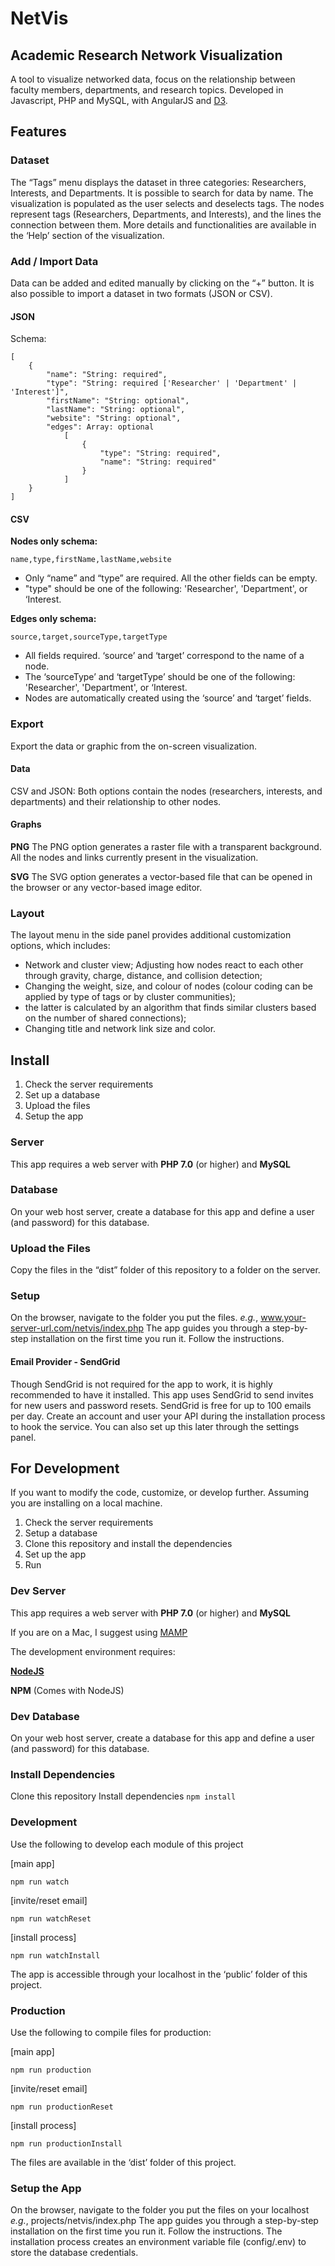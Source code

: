 # NetVis

## Academic Research Network Visualization

A tool to visualize networked data, focus on the relationship between faculty members, departments, and research topics.
Developed in Javascript, PHP and MySQL, with AngularJS and [D3](https://d3js.org/).

## Features

### Dataset

The “Tags” menu displays the dataset in three categories: Researchers, Interests, and Departments. It is possible to search for data by name. The visualization is populated as the user selects and deselects tags. The nodes represent tags (Researchers, Departments, and Interests), and the lines the connection between them. More details and functionalities are available in the ‘Help’ section of the visualization.

### Add / Import Data

Data can be added and edited manually by clicking on the “+” button.
It is also possible to import a dataset in two formats (JSON or CSV).

#### JSON

Schema:

    [   
        {
            "name": "String: required",
            "type": "String: required ['Researcher' | 'Department' | 'Interest']",
            "firstName": "String: optional",
            "lastName": "String: optional",
            "website": "String: optional",
            "edges": Array: optional
                [
                    {
                        "type": "String: required",
                        "name": "String: required"
                    }
                ]
        }
    ]

#### CSV

**Nodes only schema:**

    name,type,firstName,lastName,website

- Only “name” and “type” are required. All the other fields can be empty.
- "type" should be one of the following: 'Researcher', 'Department', or ‘Interest.

**Edges only schema:**

    source,target,sourceType,targetType

- All fields required. ‘source’ and ‘target’ correspond to the name of a node.
- The ‘sourceType’ and ‘targetType’ should be one of the following: 'Researcher', 'Department', or ‘Interest.
- Nodes are automatically created using the ‘source’ and ‘target’ fields.

### Export

Export the data or graphic from the on-screen visualization.  

#### Data

CSV and JSON: Both options contain the nodes (researchers, interests, and departments) and their relationship to other nodes.

#### Graphs

**PNG**
The PNG option generates a raster file with a transparent background. All the nodes and links currently present in the visualization.

**SVG**
The SVG option generates a vector-based file that can be opened in the browser or any vector-based image editor.

### Layout

The layout menu in the side panel provides additional customization options, which includes:  

- Network and cluster view;   Adjusting how nodes react to each other through gravity, charge, distance, and collision detection;
- Changing the weight, size, and colour of nodes (colour coding can be applied by type of tags or by cluster communities);
- the latter is calculated by an algorithm that finds similar clusters based on the number of shared connections);
- Changing title and network link size and color.

## Install

1. Check the server requirements
2. Set up a database
3. Upload the files
4. Setup the app

### Server

This app requires a web server with
**PHP 7.0** (or higher) and **MySQL**

### Database

On your web host server, create a database for this app and define a user (and password) for this database.  

### Upload the Files

Copy the files in the “dist” folder of this repository to a folder on the server.

### Setup

On the browser, navigate to the folder you put the files. *e.g.*, www.your-server-url.com/netvis/index.php
The app guides you through a step-by-step installation on the first time you run it. Follow the instructions.

#### Email Provider - SendGrid

Though SendGrid is not required for the app to work, it is highly recommended to have it installed. This app uses SendGrid to send invites for new users and password resets. SendGrid is free for up to 100 emails per day. Create an account and user your API during the installation process to hook the service. You can also set up this later through the settings panel.

## For Development

If you want to modify the code, customize, or develop further.
Assuming you are installing on a local machine.

1. Check the server requirements
2. Setup a database
3. Clone this repository and install the dependencies
4. Set up the app
5. Run

### Dev Server

This app requires a web server with
**PHP 7.0** (or higher) and **MySQL**

If you are on a Mac, I suggest using [MAMP](https://www.mamp.info/en/)

The development environment requires:

[**NodeJS**](https://nodejs.org/en/)

**NPM** (Comes with NodeJS)

### Dev Database

On your web host server, create a database for this app and define a user (and password) for this database.

### Install Dependencies

Clone this repository
Install dependencies `npm install`

### Development

Use the following to develop each module of this project

[main app]

`npm run watch`

[invite/reset email]

`npm run watchReset`

[install process]

`npm run watchInstall`

The app is accessible through your localhost in the ‘public’ folder of this project.

### Production

Use the following to compile files for production:

[main app]

`npm run production`

 [invite/reset email]

`npm run productionReset`

[install process]

`npm run productionInstall`

The files are available in the ‘dist’ folder of this project.

### Setup the App

On the browser, navigate to the folder you put the files on your localhost *e.g.*, projects/netvis/index.php
The app guides you through a step-by-step installation on the first time you run it. Follow the instructions.
The installation process creates an environment variable file (config/.env) to store the database credentials.
